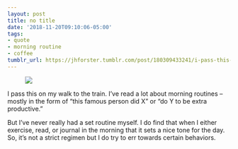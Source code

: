 ```yaml
---
layout: post
title: no title
date: '2018-11-20T09:10:06-05:00'
tags:
- quote
- morning routine
- coffee
tumblr_url: https://jhforster.tumblr.com/post/180309433241/i-pass-this-on-my-walk-to-the-train-ive-read-a
---
```

<figure class="tmblr-full" data-orig-height="1280" data-orig-width="1025"><img src="https://66.media.tumblr.com/dfd04a745e8f576a1520160446a28cb0/tumblr_pihwotM1CH1tw1dop_540.jpg" data-orig-height="1280" data-orig-width="1025"></figure>

I pass this on my walk to the train. I’ve read a lot about morning routines – mostly in the form of “this famous person did X” or “do Y to be extra productive.”

But I’ve never really had a set routine myself. I do find that when I either exercise, read, or journal in the morning that it sets a nice tone for the day. So, it’s not a strict regimen but I do try to err towards certain behaviors.

